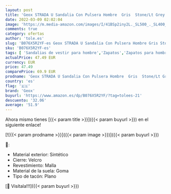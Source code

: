 ```yaml
---
layout: post
title: 'Geox STRADA U Sandalia Con Pulsera Hombre  Gris  Stone/Lt Grey   40 EU'
date: 2022-03-09 02:02:04
image: 'https://m.media-amazon.com/images/I/41BSp2iny2L._SL500_._SL400_.jpg'
comments: true
category: ofertas
author: 'tole.es'
slug: 'B076X5R2YF-es Geox STRADA U Sandalia Con Pulsera Hombre Gris Stone/Lt...'
sku: 'B076X5R2YF-es'
tags: [ 'Sandalias de vestir para hombre','Zapatos','Zapatos para hombre','Zapatos y complementos','geox','sandalia', ]
actualPrice: 47.49 EUR
currency: EUR
price: 47.49
comparePrice: 69.9 EUR
prodname: 'Geox STRADA U Sandalia Con Pulsera Hombre  Gris  Stone/Lt Grey   40 EU'
country: 'es'
flag: '🇪🇸'
brand: 'Geox'
buyurl: 'https://www.amazon.es/dp/B076X5R2YF/?tag=tolees-21'
descuento: '32.06'
average: '51.9'
---
```


Ahora mismo tienes [{{< param title >}}]({{< param buyurl >}}) en el siguiente enlace!

[![{{< param prodname >}}]({{< param image >}})]({{< param buyurl >}})

🔎:

- Material exterior: Sintético
- Cierre: Velcro
- Revestimiento: Malla
- Material de la suela: Goma
- Tipo de tacón: Plano

[🛒 Visítala!!!]({{< param buyurl >}})
